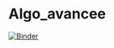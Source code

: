 # Algo_avancee
[![Binder](https://mybinder.org/badge_logo.svg)](https://mybinder.org/v2/gh/HAZEM-MEJRI/Algo_avancee/main)
